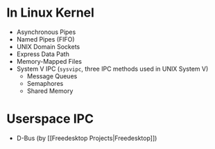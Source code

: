 # In Linux Kernel

- Asynchronous Pipes
- Named Pipes (FIFO)
- UNIX Domain Sockets
- Express Data Path
- Memory-Mapped Files
- System V IPC (`sysvipc`, three IPC methods used in UNIX System V)
	- Message Queues
	- Semaphores
	- Shared Memory
# Userspace IPC
- D-Bus (by [[Freedesktop Projects|Freedesktop]])